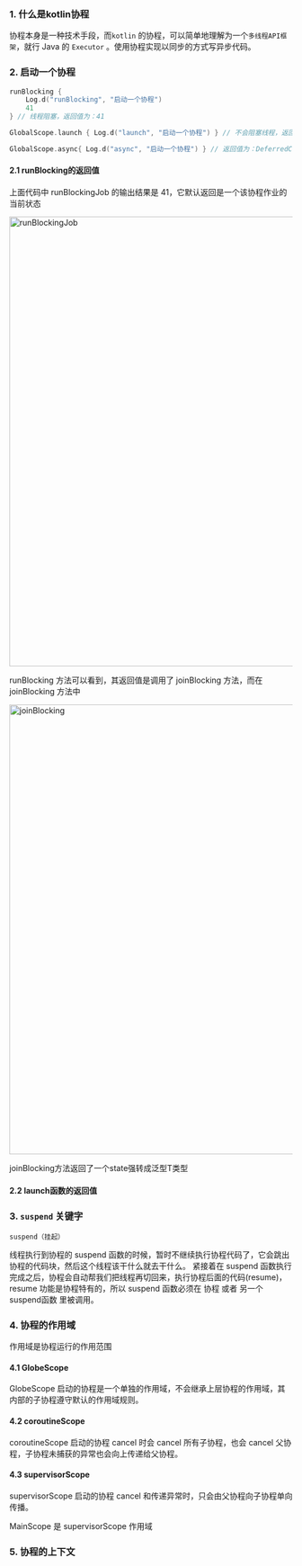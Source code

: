 
### 1. 什么是kotlin协程
协程本身是一种技术手段，而`kotlin` 的协程，可以简单地理解为一个`多线程API框架`，就行 Java 的 `Executor` 。使用协程实现以同步的方式写异步代码。

### 2. 启动一个协程

```kotlin
runBlocking {  
    Log.d("runBlocking", "启动一个协程")
    41
} // 线程阻塞，返回值为：41

GlobalScope.launch { Log.d("launch", "启动一个协程") } // 不会阻塞线程，返回值为：StandaloneCoroutine{Active}@3b8b871

GlobalScope.async{ Log.d("async", "启动一个协程") } // 返回值为：DeferredCoroutine{Active}@63f2656，可以通过 deferred.await() 获取返回值
```
#### 2.1 runBlocking的返回值

上面代码中 runBlockingJob 的输出结果是 41，它默认返回是一个该协程作业的当前状态

<img width="800" alt="runBlockingJob" src="https://user-images.githubusercontent.com/17560388/152966077-5d2108e8-59f5-4c73-860c-37fb861f66ab.png">

runBlocking 方法可以看到，其返回值是调用了 joinBlocking 方法，而在 joinBlocking 方法中

<img width="800" alt="joinBlocking" src="https://user-images.githubusercontent.com/17560388/152966105-ddb3025c-a428-49ec-ab35-e93b26dcb027.png">

joinBlocking方法返回了一个state强转成泛型T类型

#### 2.2 launch函数的返回值


### 3. `suspend` 关键字

`suspend（挂起）`

线程执行到协程的 suspend 函数的时候，暂时不继续执行协程代码了，它会跳出协程的代码块，然后这个线程该干什么就去干什么。
紧接着在 suspend 函数执行完成之后，协程会自动帮我们把线程再切回来，执行协程后面的代码(resume)，resume 功能是协程特有的，所以 suspend 函数必须在 协程 或者 另一个suspend函数 里被调用。

### 4. 协程的作用域

作用域是协程运行的作用范围

#### 4.1 GlobeScope 

GlobeScope 启动的协程是一个单独的作用域，不会继承上层协程的作用域，其内部的子协程遵守默认的作用域规则。

#### 4.2 coroutineScope

coroutineScope 启动的协程 cancel 时会 cancel 所有子协程，也会 cancel 父协程，子协程未捕获的异常也会向上传递给父协程。

#### 4.3 supervisorScope

supervisorScope 启动的协程 cancel 和传递异常时，只会由父协程向子协程单向传播。

MainScope 是 supervisorScope 作用域

### 5. 协程的上下文
